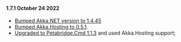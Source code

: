 #### 1.7.1 October 24 2022 ####

* [Bumped Akka.NET version to 1.4.45](https://github.com/akkadotnet/akka.net/releases/tag/1.4.45)
* [Bumped Akka.Hosting to 0.5.1](https://github.com/akkadotnet/Akka.Hosting/releases/tag/0.5.1).
* [Upgraded to Petabridge.Cmd 1.1.3](https://cmd.petabridge.com/articles/RELEASE_NOTES.html) and used Akka.Hosting support;
